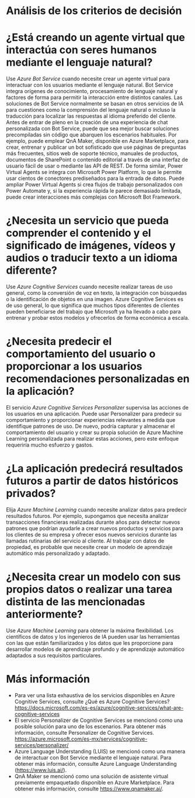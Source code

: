 # Análisis de los criterios de decisión
# ¿Está creando un agente virtual que interactúa con seres humanos mediante el lenguaje natural?

Use *Azure Bot Service* cuando necesite crear un agente virtual para interactuar con los usuarios mediante el lenguaje natural. Bot Service integra orígenes de conocimiento, procesamiento de lenguaje natural y factores de forma para permitir la interacción entre distintos canales.
Las soluciones de Bot Service normalmente se basan en otros servicios de IA para cuestiones como la comprensión del lenguaje natural o incluso la traducción para localizar las respuestas al idioma preferido del cliente.
Antes de entrar de pleno en la creación de una experiencia de chat personalizada con Bot Service, puede que sea mejor buscar soluciones precompiladas sin código que abarquen los escenarios habituales. Por ejemplo, puede emplear QnA Maker, disponible en Azure Marketplace, para crear, entrenar y publicar un bot sofisticado que use páginas de preguntas más frecuentes, sitios web de soporte técnico, manuales de productos, documentos de SharePoint o contenido editorial a través de una interfaz de usuario fácil de usar o mediante las API de REST.
De forma similar, Power Virtual Agents se integra con Microsoft Power Platform, lo que le permite usar cientos de conectores prediseñados para la entrada de datos. Puede ampliar Power Virtual Agents si crea flujos de trabajo personalizados con Power Automate y, si la experiencia rápida le parece demasiado limitada, puede crear interacciones más complejas con Microsoft Bot Framework.

# ¿Necesita un servicio que pueda comprender el contenido y el significado de imágenes, vídeos y audios o traducir texto a un idioma diferente?

Use *Azure Cognitive Services* cuando necesite realizar tareas de uso general, como la conversión de voz en texto, la integración con búsquedas o la identificación de objetos en una imagen. Azure Cognitive Services es de uso general, lo que significa que muchos tipos diferentes de clientes pueden beneficiarse del trabajo que Microsoft ya ha llevado a cabo para entrenar y probar estos modelos y ofrecerlos de forma económica a escala.

# ¿Necesita predecir el comportamiento del usuario o proporcionar a los usuarios recomendaciones personalizadas en la aplicación?

El servicio *Azure Cognitive Services Personalizer* supervisa las acciones de los usuarios en una aplicación. Puede usar Personalizer para predecir su comportamiento y proporcionar experiencias relevantes a medida que identifique patrones de uso. De nuevo, podría capturar y almacenar el comportamiento del usuario y crear su propia solución de Azure Machine Learning personalizada para realizar estas acciones, pero este enfoque requeriría mucho esfuerzo y gastos.

# ¿La aplicación predecirá resultados futuros a partir de datos históricos privados?

Elija *Azure Machine Learning* cuando necesite analizar datos para predecir resultados futuros. Por ejemplo, supongamos que necesita analizar transacciones financieras realizadas durante años para detectar nuevos patrones que podrían ayudarle a crear nuevos productos y servicios para los clientes de su empresa y ofrecer esos nuevos servicios durante las llamadas rutinarias del servicio al cliente. Al trabajar con datos de propiedad, es probable que necesite crear un modelo de aprendizaje automático más personalizado y adaptado.

# ¿Necesita crear un modelo con sus propios datos o realizar una tarea distinta de las mencionadas anteriormente?

Use *Azure Machine Learning* para obtener la máxima flexibilidad. Los científicos de datos y los ingenieros de IA pueden usar las herramientas con las que están familiarizados y los datos que les proporcione para desarrollar modelos de aprendizaje profundo y de aprendizaje automático adaptados a sus requisitos particulares.

# Más información
- Para ver una lista exhaustiva de los servicios disponibles en Azure Cognitive Services, consulte ¿Qué es Azure Cognitive Services? https://docs.microsoft.com/es-es/azure/cognitive-services/what-are-cognitive-services
- El servicio Personalizer de Cognitive Services se mencionó como una posible solución para uno de los escenarios. Para obtener más información, consulte Personalizer de Cognitive Services. https://azure.microsoft.com/es-mx/services/cognitive-services/personalizer/
- Azure Language Understanding (LUIS) se mencionó como una manera de interactuar con Bot Service mediante el lenguaje natural. Para obtener más información, consulte Azure Language Understanding (https://www.luis.ai/).
- QnA Maker se mencionó como una solución de asistente virtual previamente empaquetado disponible en Azure Marketplace. Para obtener más información, consulte https://www.qnamaker.ai/.
